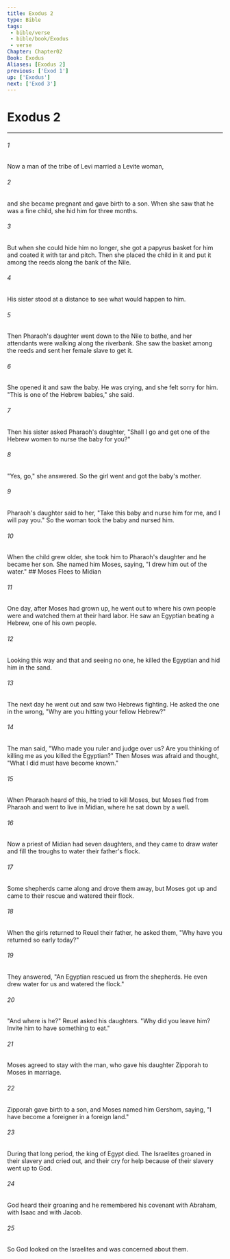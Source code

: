```yaml
---
title: Exodus 2
type: Bible
tags:
 - bible/verse
 - bible/book/Exodus
 - verse
Chapter: Chapter02
Book: Exodus
Aliases: [Exodus 2]
previous: ['Exod 1']
up: ['Exodus']
next: ['Exod 3']
---
```

# Exodus 2

***


###### 1 
Now a man of the tribe of Levi married a Levite woman, 

###### 2 
and she became pregnant and gave birth to a son. When she saw that he was a fine child, she hid him for three months. 

###### 3 
But when she could hide him no longer, she got a papyrus basket for him and coated it with tar and pitch. Then she placed the child in it and put it among the reeds along the bank of the Nile. 

###### 4 
His sister stood at a distance to see what would happen to him. 

###### 5 
Then Pharaoh's daughter went down to the Nile to bathe, and her attendants were walking along the riverbank. She saw the basket among the reeds and sent her female slave to get it. 

###### 6 
She opened it and saw the baby. He was crying, and she felt sorry for him. "This is one of the Hebrew babies," she said. 

###### 7 
Then his sister asked Pharaoh's daughter, "Shall I go and get one of the Hebrew women to nurse the baby for you?" 

###### 8 
"Yes, go," she answered. So the girl went and got the baby's mother. 

###### 9 
Pharaoh's daughter said to her, "Take this baby and nurse him for me, and I will pay you." So the woman took the baby and nursed him. 

###### 10 
When the child grew older, she took him to Pharaoh's daughter and he became her son. She named him Moses, saying, "I drew him out of the water." ## Moses Flees to Midian 

###### 11 
One day, after Moses had grown up, he went out to where his own people were and watched them at their hard labor. He saw an Egyptian beating a Hebrew, one of his own people. 

###### 12 
Looking this way and that and seeing no one, he killed the Egyptian and hid him in the sand. 

###### 13 
The next day he went out and saw two Hebrews fighting. He asked the one in the wrong, "Why are you hitting your fellow Hebrew?" 

###### 14 
The man said, "Who made you ruler and judge over us? Are you thinking of killing me as you killed the Egyptian?" Then Moses was afraid and thought, "What I did must have become known." 

###### 15 
When Pharaoh heard of this, he tried to kill Moses, but Moses fled from Pharaoh and went to live in Midian, where he sat down by a well. 

###### 16 
Now a priest of Midian had seven daughters, and they came to draw water and fill the troughs to water their father's flock. 

###### 17 
Some shepherds came along and drove them away, but Moses got up and came to their rescue and watered their flock. 

###### 18 
When the girls returned to Reuel their father, he asked them, "Why have you returned so early today?" 

###### 19 
They answered, "An Egyptian rescued us from the shepherds. He even drew water for us and watered the flock." 

###### 20 
"And where is he?" Reuel asked his daughters. "Why did you leave him? Invite him to have something to eat." 

###### 21 
Moses agreed to stay with the man, who gave his daughter Zipporah to Moses in marriage. 

###### 22 
Zipporah gave birth to a son, and Moses named him Gershom, saying, "I have become a foreigner in a foreign land." 

###### 23 
During that long period, the king of Egypt died. The Israelites groaned in their slavery and cried out, and their cry for help because of their slavery went up to God. 

###### 24 
God heard their groaning and he remembered his covenant with Abraham, with Isaac and with Jacob. 

###### 25 
So God looked on the Israelites and was concerned about them. 
